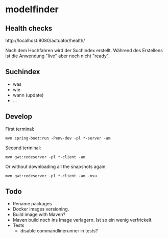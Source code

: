 # modelfinder

## Health checks
http://localhost:8080/actuator/health/

Nach dem Hochfahren wird der Suchindex erstellt. Während des Erstellens ist die Anwendung "live" aber noch nicht "ready".

## Suchindex
- was
- wie
- wann (update)
- ...

## Develop
First terminal:
```
mvn spring-boot:run -Penv-dev -pl *-server -am
```

Second terminal:
```
mvn gwt:codeserver -pl *-client -am
```

Or without downloading all the snapshots again:

```
mvn gwt:codeserver -pl *-client -am -nsu
```

## Todo
- Rename packages
- Docker images versioning. 
- Build image with Maven?
- Maven build noch ins Image verlagern. Ist so ein wenig verfrickelt.
- Tests
  * disable commandlinerunner in tests?